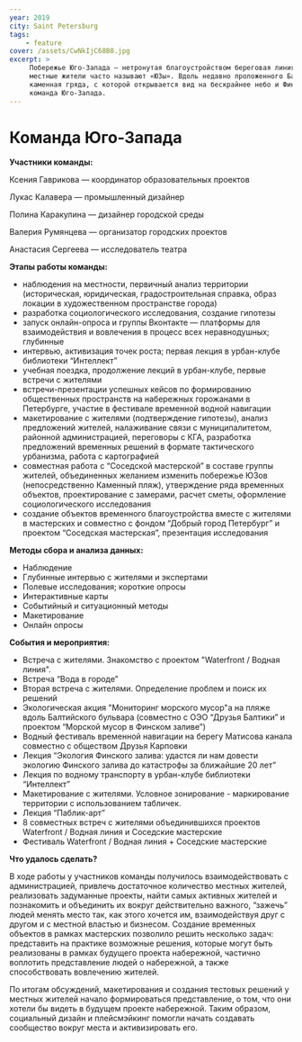 ```yaml
---
year: 2019
city: Saint Petersburg
tags:
    - feature
cover: /assets/CwNkIjC68B0.jpg
excerpt: >
     Побережье Юго-Запада — нетронутая благоустройством береговая линия на намыве в историческом районе Петербурга, который
     местные жители часто называют «ЮЗы». Вдоль недавно проложенного Балтийского бульвара тянется высокая насыпь и широкая 
     каменная гряда, с которой открывается вид на бескрайнее небо и Финский залив. Исследованием этой территории и занялась 
     команда Юго-Запада.
---
```


# Команда Юго-Запада

**Участники команды:**

Ксения Гаврикова — координатор образовательных проектов

Лукас Калавера — промышленный дизайнер

Полина Каракулина — дизайнер городской среды

Валерия Румянцева —  организатор городских проектов

Анастасия Сергеева — исследователь театра

**Этапы работы команды:**

- наблюдения на местности, первичный анализ территории (историческая, юридическая, градостроительная справка, образ локации в 
художественном пространстве города)
- разработка социологического исследования, создание гипотезы
- запуск онлайн-опроса и группы Вконтакте — платформы для взаимодействия и вовлечения в процесс всех неравнодушных; глубинные
- интервью, активизация точек роста; первая лекция в урбан-клубе библиотеки “Интеллект”
- учебная поездка, продолжение лекций в урбан-клубе, первые встречи с жителями
- встречи-презентации успешных кейсов по формированию общественных пространств на набережных горожанами в Петербурге, участие в фестивале временной водной навигации 
- макетирование с жителями (подтверждение гипотезы), анализ предложений жителей, налаживание связи с муниципалитетом, районной
администрацией, переговоры с КГА, разработка предложений временных решений в формате тактического урбанизма, работа с 
картографией
- совместная работа с “Соседской мастерской” в составе группы жителей, объединенных желанием изменить побережье ЮЗов 
(непосредственно Каменный пляж), утверждение ряда временных объектов, проектирование с замерами, расчет сметы, оформление 
социологического исследования 
- создание объектов временного благоустройства вместе с жителями в мастерских и совместно с фондом “Добрый город Петербург” 
и проектом “Соседская мастерская”, презентация исследования 

**Методы сбора и анализа данных:**

- Наблюдение
- Глубинные интервью с жителями и экспертами 
- Полевые исследования; короткие опросы 
- Интерактивные карты 
- Событийный и ситуационный методы 
- Макетирование
- Онлайн опросы

**События и мероприятия:**

- Встреча с жителями. Знакомство с проектом "Waterfront / Водная линия".
- Встреча “Вода в городе”  
- Вторая встреча с жителями. Определение проблем и поиск их решений
- Экологическая акция "Мониторинг морского мусор"а на пляже вдоль Балтийского бульвара (совместно с ОЭО “Друзья Балтики” и
проектом “Морской мусор в Финском заливе”) 
- Водный фестиваль временной навигации на берегу Матисова канала совместно с обществом Друзья Карповки   
- Лекция “Экология Финского залива: удастся ли нам довести экологию Финского залива до катастрофы за ближайшие 20 лет” 
- Лекция по водному транспорту в урбан-клубе библиотеки “Интеллект”
- Макетирование с жителями. Условное зонирование - маркирование территории с использованием табличек. 
- Лекция “Паблик-арт”
- 8 совместных встреч с жителями объединившихся проектов Waterfront / Водная линия и Соседские мастерские 
- Фестиваль Waterfront / Водная линия + Соседские мастерские
 
**Что удалось сделать?**

В ходе работы у участников команды получилось взаимодействовать с администрацией, привлечь достаточное количество местных 
жителей, реализовать задуманные проекты, найти самых активных жителей и познакомить и объединить их вокруг действительно 
важного, “зажечь” людей менять место так, как этого хочется им, взаимодействуя друг с другом и с местной властью и бизнесом. 
Создание временных объектов в рамках мастерских позволило решить несколько задач: представить на практике возможные решения, 
которые могут быть реализованы в рамках будущего проекта набережной, частично воплотить представление людей о набережной, а 
также способствовать вовлечению жителей. 

По итогам обсуждений, макетирования и создания тестовых решений у местных жителей начало формироваться представление, о том, 
что они хотели бы видеть в будущем проекте набережной. Таким образом, социальный дизайн и плейсмэйкинг помогли начать 
создавать сообщество вокруг места  и активизировать его.
